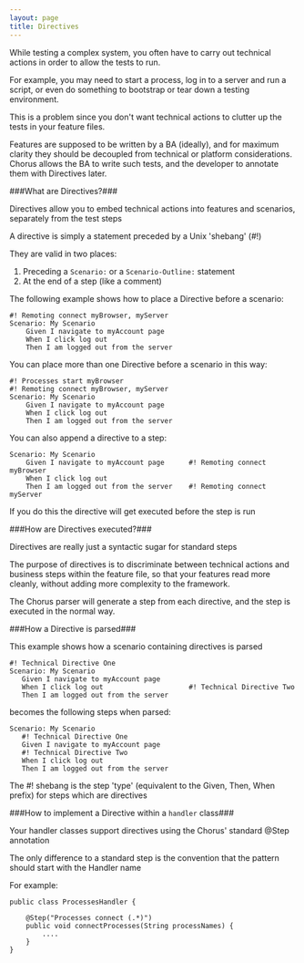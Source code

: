 ```yaml
---
layout: page
title: Directives
---
```


While testing a complex system, you often have to carry out technical actions in order to allow the tests to run.

For example, you may need to start a process, log in to a server and run a script, or even do something to bootstrap or tear down a testing environment.

This is a problem since you don't want technical actions to clutter up the tests in your feature files.

Features are supposed to be written by a BA (ideally), and for maximum clarity they should be decoupled from technical or platform considerations.
Chorus allows the BA to write such tests, and the developer to annotate them with Directives later.

###What are Directives?###

Directives allow you to embed technical actions into features and scenarios, separately from the test steps

A directive is simply a statement preceded by a Unix 'shebang' (#!)

They are valid in two places:

1. Preceding a `Scenario:` or a `Scenario-Outline:` statement
2. At the end of a step (like a comment)

The following example shows how to place a Directive before a scenario:

    #! Remoting connect myBrowser, myServer
    Scenario: My Scenario
        Given I navigate to myAccount page
        When I click log out
        Then I am logged out from the server

You can place more than one Directive before a scenario in this way:

    #! Processes start myBrowser
    #! Remoting connect myBrowser, myServer
    Scenario: My Scenario
        Given I navigate to myAccount page
        When I click log out
        Then I am logged out from the server


You can also append a directive to a step:

    Scenario: My Scenario
        Given I navigate to myAccount page      #! Remoting connect myBrowser
        When I click log out
        Then I am logged out from the server    #! Remoting connect myServer

If you do this the directive will get executed before the step is run

###How are Directives executed?###

Directives are really just a syntactic sugar for standard steps

The purpose of directives is to discriminate between technical actions and business steps within the feature file, so that your features read more cleanly, without adding more complexity to the framework.

The Chorus parser will generate a step from each directive, and the step is executed in the normal way.


###How a Directive is parsed###

This example shows how a scenario containing directives is parsed

    #! Technical Directive One
    Scenario: My Scenario
       Given I navigate to myAccount page
       When I click log out                     #! Technical Directive Two
       Then I am logged out from the server

becomes the following steps when parsed:

    Scenario: My Scenario
       #! Technical Directive One
       Given I navigate to myAccount page
       #! Technical Directive Two
       When I click log out
       Then I am logged out from the server

The #! shebang is the step 'type' (equivalent to the Given, Then, When prefix) for steps which are directives


###How to implement a Directive within a `handler` class###

Your handler classes support directives using the Chorus' standard @Step annotation

The only difference to a standard step is the convention that the pattern should start with the Handler name

For example:

    public class ProcessesHandler {

        @Step("Processes connect (.*)")
        public void connectProcesses(String processNames) {
            ....
        }
    }


